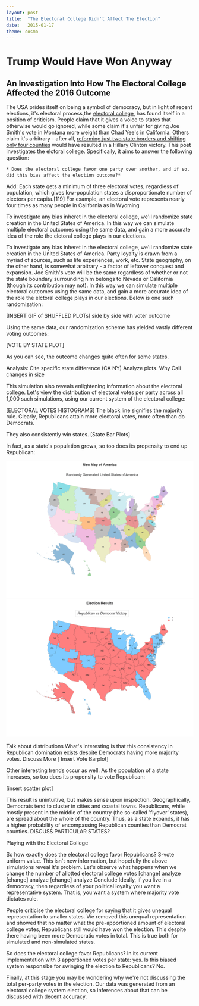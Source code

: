 ```yaml
---
layout: post
title:  "The Electoral College Didn't Affect The Election"
date:   2015-01-17
theme: cosmo
---
```


# Trump Would Have Won Anyway

## An Investigation Into How The Electoral College Affected the 2016 Outcome


The USA prides itself on being a symbol of democracy, but in light of recent elections, it's electoral process,the [electoral college](), has found itself in a position of criticism. People claim that it gives a voice to states that otherwise would go ignored, while some claim it's unfair for giving Joe Smith's vote in Montana more weight than Chad Yee's in California. Others claim it's arbitrary - after all, [reforming just two state borders and shifting only four counties]() would have resulted in a Hillary Clinton victory. This post investigates the elctoral college. Specifically, it aims to answer the following question: 

 	* Does the electoral college favor one party over another, and if so, did this bias affect the election outcome?*


Add: Each state gets a minimum of three electoral votes, regardless of population, which gives low-population states a disproportionate number of electors per capita.[119] For example, an electoral vote represents nearly four times as many people in California as in Wyoming




To investigate any bias inheret in the electoral college, we'll randomize state creation in the United States of America. In this way we can simulate multiple electoral outcomes using the same data, and gain a more accurate idea of the role the elctoral college plays in our elections. 

To investigate any bias inheret in the electoral college, we'll randomize state creation in the United States of America.
Party loyalty is drawn from a myriad of sources, such as life experiences, work, etc. State geography, on the other hand, is somewhat arbitrary - a factor of leftover conquest and expansion. Joe Smith's vote will be the same regardless of whether or not the state boundary surrounding him belongs to Nevada or California (though its contribution may not). 
In this way we can simulate multiple electoral outcomes using the same data, and gain a more accurate idea of the role the elctoral college plays in our elections. Below is one such randomization:

[INSERT GIF of SHUFFLED PLOTs] side by side with voter outcome

Using the same data, our randomization scheme has yielded vastly different voting outcomes:

[VOTE BY STATE PLOT]

As you can see, the outcome changes quite often for some states.


Analysis: Cite specific state difference (CA NY) Analyze plots. Why Cali changes in size

<!-- This process can be repeated over and over again, generating new states, vote outcomes, and election winners on each iteration:

[INSERT 2x2]

Simulating this process over and over will reveal interesting trends in our data. It will DISCUSS REASON TO SIMULATE
 -->

This simulation also reveals enlightening information about the electoral college. Let's view the distribution of electoral votes per party across all 1,000 such simulations, using our current system of the electoral college:


[ELECTORAL VOTES HISTOGRAMS]
The black line signifies the majority rule. Clearly, Republicans attain more electoral votes, more often than do Democrats.

They also consistently win states.
[State Bar Plots]

In fact, as a state's population grows, so too does its propensity to end up Republican:

![alt-text-1](https://github.com/jwilber/Randomized_Election/blob/master/images/randomstates.gif?raw=true "title-1") ![alt-text-2](https://github.com/jwilber/Randomized_Election/blob/master/images/randomstates_win.gif?raw=true	 "title-2")




Talk about distributions
What's interesting is that this consistency in Republican domination exists despite Democrats having more majority votes. Discuss More
[ Insert Vote Barplot]

Other interesting trends occur as well. As the population of a state increases, so too does its propensity to vote Republican:

[insert scatter plot]

This result is unintuitive, but makes sense upon inspection. Geographically, Democrats tend to cluster in cities and coastal towns. Republicans, while mostly present in the middle of the country (the so-called 'flyover' states), are spread about the whole of the country. Thus, as a state expands, it has a higher probability of encompassing Republican counties than Democrat counties. DISCUSS PARTICULAR STATES?



Playing with the Electoral College

So how exactly does the electoral college favor Republicans? 3-vote uniform value. This isn't new information, but hopefully the above simulations reveal it's problem.
Let's observe what happens when we change the number of allotted electoral college votes
[change] analyze [change] analyze [change] analyze
Conclude
Ideally, if you live in a democracy, then regardless of your political loyalty you want a representative system. That is, you want a system where majority vote dictates rule.

People criticise the electoral college for saying that it gives unequal representation to smaller states. We removed this unequal representation and showed that no matter what the pre-apportioned amount of electoral college votes, Republicans still would have won the election. This despite there having been more Democratic votes in total. This is true both for simulated and non-simulated states.

So does the electoral college favor Republicans? In its current implementation with 3 apportioned votes per state: yes. Is this biased system responsibe for swinging the election to Republicans? No.

Finally, at this stage you may be wondering why we're not discussing the total per-party votes in the election. Our data was generated from an electoral college system election, so inferences about that can be discussed with decent accuracy.